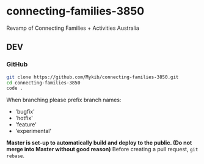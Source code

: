 # connecting-families-3850
Revamp of Connecting Families + Activities Australia

## DEV
### GitHub

```bash
git clone https://github.com/Mykib/connecting-families-3850.git
cd connecting-families-3850
code .
```
When branching please prefix branch names:
- 'bugfix'
- 'hotfix'
- 'feature'
- 'experimental'

**Master is set-up to automatically build and deploy to the public. (Do not merge into Master without good reason)**
Before creating a pull request, `git rebase`.